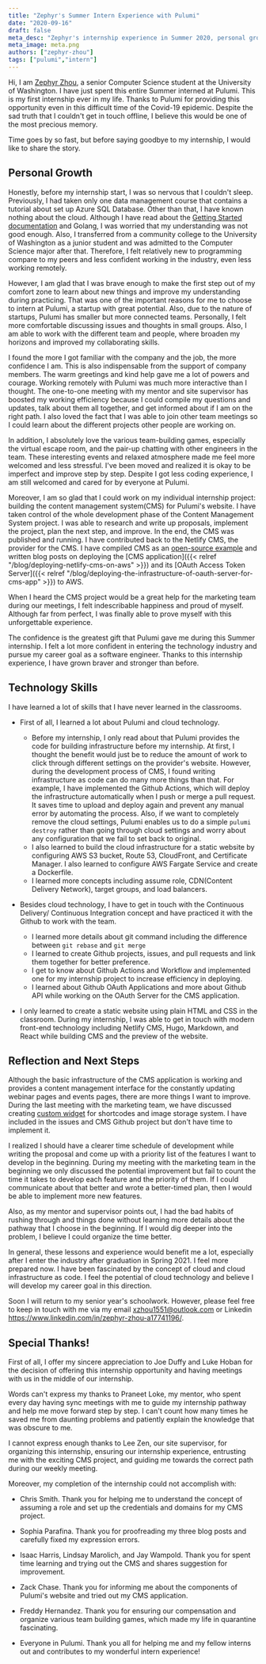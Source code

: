 ```yaml
---
title: "Zephyr's Summer Intern Experience with Pulumi"
date: "2020-09-16"
draft: false
meta_desc: "Zephyr's internship experience in Summer 2020, personal growth, skills learned and reflection"
meta_image: meta.png
authors: ["zephyr-zhou"]
tags: ["pulumi","intern"]
---
```


Hi, I am [Zephyr Zhou](https://www.linkedin.com/in/zephyr-zhou-a17741196/), a senior Computer Science student at the University of Washington. I have just spent this entire Summer interned at Pulumi. This is my first internship ever in my life. Thanks to Pulumi for providing this opportunity even in this difficult time of the Covid-19 epidemic. Despite the sad truth that I couldn't get in touch offline, I believe this would be one of the most precious memory.

Time goes by so fast, but before saying goodbye to my internship, I would like to share the story.

<!--more-->

## Personal Growth

Honestly, before my internship start, I was so nervous that I couldn't sleep. Previously, I had taken only one data management course that contains a tutorial about set up Azure SQL Database. Other than that, I have known nothing about the cloud. Although I have read about the [Getting Started documentation](https://www.pulumi.com/docs/get-started/aws/) and Golang, I was worried that my understanding was not good enough. Also, I transferred from a community college to the University of Washington as a junior student and was admitted to the Computer Science major after that. Therefore, I felt relatively new to programming compare to my peers and less confident working in the industry, even less working remotely.

However, I am glad that I was brave enough to make the first step out of my comfort zone to learn about new things and improve my understanding during practicing. That was one of the important reasons for me to choose to intern at Pulumi, a startup with great potential. Also, due to the nature of startups, Pulumi has smaller but more connected teams. Personally, I felt more comfortable discussing issues and thoughts in small groups. Also, I am able to work with the different team and people, where broaden my horizons and improved my collaborating skills.

I found the more I got familiar with the company and the job, the more confidence I am. This is also indispensable from the support of company members. The warm greetings and kind help gave me a lot of powers and courage. Working remotely with Pulumi was much more interactive than I thought. The one-to-one meeting with my mentor and site supervisor has boosted my working efficiency because I could compile my questions and updates, talk about them all together, and get informed about if I am on the right path. I also loved the fact that I was able to join other team meetings so I could learn about the different projects other people are working on.

In addition, I absolutely love the various team-building games, especially the virtual escape room, and the pair-up chatting with other engineers in the team. These interesting events and relaxed atmosphere made me feel more welcomed and less stressful. I've been moved and realized it is okay to be imperfect and improve step by step. Despite I got less coding experience, I am still welcomed and cared for by everyone at Pulumi.

Moreover, I am so glad that I could work on my individual internship project: building the content management system(CMS) for Pulumi's website. I have taken control of the whole development phase of the Content Management System project. I was able to research and write up proposals, implement the project, plan the next step, and improve. In the end, the CMS was published and running. I have contributed back to the Netlify CMS, the provider for the CMS. I have compiled CMS as an [open-source example](https://github.com/pulumi/examples/tree/master/aws-ts-netlify-cms-and-oauth) and written blog posts on deploying the [CMS application]({{< relref "/blog/deploying-netlify-cms-on-aws" >}}) and its [OAuth Access Token Server]({{< relref "/blog/deploying-the-infrastructure-of-oauth-server-for-cms-app" >}}) to AWS.

When I heard the CMS project would be a great help for the marketing team during our meetings, I felt indescribable happiness and proud of myself. Although far from perfect, I was finally able to prove myself with this unforgettable experience.

The confidence is the greatest gift that Pulumi gave me during this Summer internship. I felt a lot more confident in entering the technology industry and pursue my career goal as a software engineer. Thanks to this internship experience, I have grown braver and stronger than before.

## Technology Skills

I have learned a lot of skills that I have never learned in the classrooms.

- First of all, I learned a lot about Pulumi and cloud technology.
  - Before my internship, I only read about that Pulumi provides the code for building infrastructure before my internship. At first, I thought the benefit would just be to reduce the amount of work to click through different settings on the provider's website. However, during the development process of CMS, I found writing infrastructure as code can do many more things than that. For example, I have implemented the Github Actions, which will deploy the infrastructure automatically when I push or merge a pull request. It saves time to upload and deploy again and prevent any manual error by automating the process. Also, if we want to completely remove the cloud settings, Pulumi enables us to do a simple `pulumi destroy` rather than going through cloud settings and worry about any configuration that we fail to set back to original.
  - I also learned to build the cloud infrastructure for a static website by configuring AWS S3 bucket, Route 53, CloudFront, and Certificate Manager. I also learned to configure AWS Fargate Service and create a Dockerfile.
  - I learned more concepts including assume role, CDN(Content Delivery Network), target groups, and load balancers.

- Besides cloud technology, I have to get in touch with the Continuous Delivery/ Continuous Integration concept and have practiced it with the Github to work with the team.
  - I learned more details about git command including the difference between `git rebase` and `git merge`
  - I learned to create Github projects, issues, and pull requests and link them together for better preference.
  - I get to know about Github Actions and Workflow and implemented one for my internship project to increase efficiency in deploying.
  - I learned about Github OAuth Applications and more about Github API while working on the OAuth Server for the CMS application.

- I only learned to create a static website using plain HTML and CSS in the classroom. During my internship, I was able to get in touch with modern front-end technology including Netlify CMS, Hugo, Markdown, and React while building CMS and the preview of the website.

## Reflection and Next Steps

Although the basic infrastructure of the CMS application is working and provides a content management interface for the constantly updating webinar pages and events pages, there are more things I want to improve. During the last meeting with the marketing team, we have discussed creating [custom widget](https://www.netlifycms.org/docs/custom-widgets/#header) for shortcodes and image storage system. I have included in the issues and CMS Github project but don't have time to implement it.

I realized I should have a clearer time schedule of development while writing the proposal and come up with a priority list of the features I want to develop in the beginning. During my meeting with the marketing team in the beginning we only discussed the potential improvement but fail to count the time it takes to develop each feature and the priority of them. If I could communicate about that better and wrote a better-timed plan, then I would be able to implement more new features.

Also, as my mentor and supervisor points out, I had the bad habits of rushing through and things done without learning more details about the pathway that I choose in the beginning. If I would dig deeper into the problem, I believe I could organize the time better.

In general, these lessons and experience would benefit me a lot, especially after I enter the industry after graduation in Spring 2021. I feel more prepared now. I have been fascinated by the concept of cloud and cloud infrastructure as code. I feel the potential of cloud technology and believe I will develop my career goal in this direction.

Soon I will return to my senior year's schoolwork. However, please feel free to keep in touch with me via my email <xzhou1551@outlook.com> or Linkedin <https://www.linkedin.com/in/zephyr-zhou-a17741196/>.

## Special Thanks!

First of all, I offer my sincere appreciation to Joe Duffy and Luke Hoban for the decision of offering this internship opportunity and having meetings with us in the middle of our internship.

Words can't express my thanks to Praneet Loke, my mentor, who spent every day having sync meetings with me to guide my internship pathway and help me move forward step by step. I can't count how many times he saved me from daunting problems and patiently explain the knowledge that was obscure to me.

I cannot express enough thanks to Lee Zen, our site supervisor, for organizing this internship, ensuring our internship experience, entrusting me with the exciting CMS project, and guiding me towards the correct path during our weekly meeting.

Moreover, my completion of the internship could not accomplish with:

- Chris Smith. Thank you for helping me to understand the concept of assuming a role and set up the credentials and domains for my CMS project.

- Sophia Parafina. Thank you for proofreading my three blog posts and carefully fixed my expression errors.

- Isaac Harris, Lindsay Marolich, and Jay Wampold. Thank you for spent time learning and trying out the CMS and shares suggestion for improvement.

- Zack Chase. Thank you for informing me about the components of Pulumi's website and tried out my CMS application.

- Freddy Hernandez. Thank you for ensuring our compensation and organize various team building games, which made my life in quarantine fascinating.

- Everyone in Pulumi. Thank you all for helping me and my fellow interns out and contributes to my wonderful intern experience!
